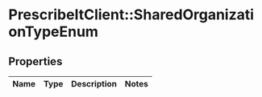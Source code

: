 # PrescribeItClient::SharedOrganizationTypeEnum

## Properties
Name | Type | Description | Notes
------------ | ------------- | ------------- | -------------

